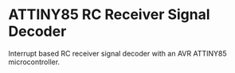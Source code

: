 # ATTINY85 RC Receiver Signal Decoder

Interrupt based RC receiver signal decoder with an AVR ATTINY85 microcontroller.


